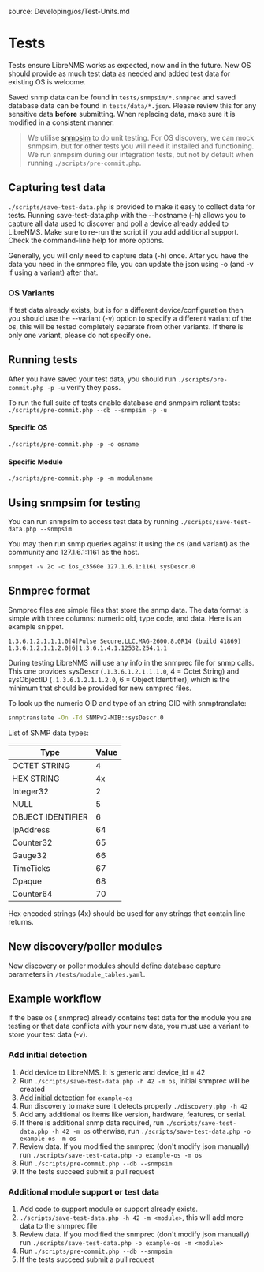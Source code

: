 source: Developing/os/Test-Units.md

# Tests

Tests ensure LibreNMS works as expected, now and in the future.  New OS should provide as much test data as needed and
added test data for existing OS is welcome.

Saved snmp data can be found in `tests/snmpsim/*.snmprec` and saved database data can be found in `tests/data/*.json`.
Please review this for any sensitive data **before** submitting.  When replacing data, make sure it is modified in a
consistent manner.

> We utilise [snmpsim](http://snmpsim.sourceforge.net/) to do unit testing. For OS discovery, we can mock snmpsim, but
> for other tests you will need it installed and functioning.  We run snmpsim during our integration tests, but not by
> default when running `./scripts/pre-commit.php`.

## Capturing test data

`./scripts/save-test-data.php` is provided to make it easy to collect data for tests.  Running save-test-data.php with
the --hostname (-h) allows you to capture all data used to discover and poll a device already added to LibreNMS.  Make sure to
re-run the script if you add additional support. Check the command-line help for more options.

Generally, you will only need to capture data (-h) once.  After you have the data you need in the snmprec file, you can
update the json using -o (and -v if using a variant) after that.

### OS Variants

If test data already exists, but is for a different device/configuration then you should use the --variant (-v) option to
specify a different variant of the os, this will be tested completely separate from other variants.  If there is only
one variant, please do not specify one.

## Running tests

After you have saved your test data, you should run `./scripts/pre-commit.php -p -u` verify they pass.

To run the full suite of tests enable database and snmpsim reliant tests: `./scripts/pre-commit.php --db --snmpsim -p -u`

#### Specific OS

`./scripts/pre-commit.php -p -o osname`

#### Specific Module

`./scripts/pre-commit.php -p -m modulename`

## Using snmpsim for testing

You can run snmpsim to access test data by running `./scripts/save-test-data.php --snmpsim`

You may then run snmp queries against it using the os (and variant) as the community and 127.1.6.1:1161 as the host.
```
snmpget -v 2c -c ios_c3560e 127.1.6.1:1161 sysDescr.0
```

## Snmprec format

Snmprec files are simple files that store the snmp data. The data format is simple with three columns: numeric oid, type
code, and data. Here is an example snippet.

```
1.3.6.1.2.1.1.1.0|4|Pulse Secure,LLC,MAG-2600,8.0R14 (build 41869)
1.3.6.1.2.1.1.2.0|6|1.3.6.1.4.1.12532.254.1.1
```

During testing LibreNMS will use any info in the snmprec file for snmp calls.  This one provides
sysDescr (`.1.3.6.1.2.1.1.1.0`, 4 = Octet String) and sysObjectID (`.1.3.6.1.2.1.1.2.0`, 6 = Object Identifier),
 which is the minimum that should be provided for new snmprec files.

To look up the numeric OID and type of an string OID with snmptranslate:
```bash
snmptranslate -On -Td SNMPv2-MIB::sysDescr.0
```

List of SNMP data types:

| Type              | Value         |
| ----------------- | ------------- |
| OCTET STRING      | 4             |
| HEX STRING        | 4x            |
| Integer32         | 2             |
| NULL              | 5             |
| OBJECT IDENTIFIER | 6             |
| IpAddress         | 64            |
| Counter32         | 65            |
| Gauge32           | 66            |
| TimeTicks         | 67            |
| Opaque            | 68            |
| Counter64         | 70            |

Hex encoded strings (4x) should be used for any strings that contain line returns.

## New discovery/poller modules

New discovery or poller modules should define database capture parameters in `/tests/module_tables.yaml`.

## Example workflow
If the base os (<os>.snmprec) already contains test data for the module you are testing or that data conflicts with your new
data, you must use a variant to store your test data (-v).

### Add initial detection
1. Add device to LibreNMS. It is generic and device_id = 42
2. Run `./scripts/save-test-data.php -h 42 -m os`, initial snmprec will be created
3. [Add initial detection](Initial-Detection.md) for `example-os`
4. Run discovery to make sure it detects properly `./discovery.php -h 42`
5. Add any additional os items like version, hardware, features, or serial.
6. If there is additional snmp data required, run `./scripts/save-test-data.php -h 42 -m os` otherwise, run `./scripts/save-test-data.php -o example-os -m os`
7. Review data. If you modified the snmprec (don't modify json manually) run `./scripts/save-test-data.php -o example-os -m os`
8. Run `./scripts/pre-commit.php --db --snmpsim`
9. If the tests succeed submit a pull request

### Additional module support or test data
1. Add code to support module or support already exists.
2. `./scripts/save-test-data.php -h 42 -m <module>`, this will add more data to the snmprec file
3. Review data. If you modified the snmprec (don't modify json manually) run `./scripts/save-test-data.php -o example-os -m <module>`
4. Run `./scripts/pre-commit.php --db --snmpsim`
5. If the tests succeed submit a pull request
